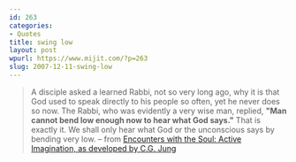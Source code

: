 ```yaml
---
id: 263
categories:
- Quotes
title: swing low
layout: post
wpurl: https://www.mijit.com/?p=263
slug: 2007-12-11-swing-low
---
```

<blockquote>A disciple asked a learned Rabbi, not so very long ago, why it is that God used to speak directly to his people so often, yet he never does so now. The Rabbi, who was evidently a very wise man, replied, <strong>"Man cannot bend low enough now to hear what God says."</strong> That is exactly it. We shall only hear what God or the unconscious says by bending very low.
– from <a href="https://www.amazon.com/exec/obidos/ASIN/1888602147/ref=nosim/mijitcom">Encounters with the Soul: Active Imagination, as developed by C.G. Jung</a></blockquote>
